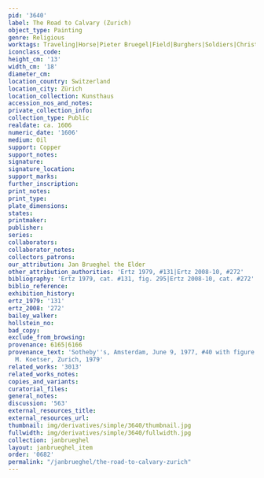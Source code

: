 ```yaml
---
pid: '3640'
label: The Road to Calvary (Zurich)
object_type: Painting
genre: Religious
worktags: Traveling|Horse|Pieter Bruegel|Field|Burghers|Soldiers|Christ|New Testament|Road
iconclass_code:
height_cm: '13'
width_cm: '18'
diameter_cm:
location_country: Switzerland
location_city: Zürich
location_collection: Kunsthaus
accession_nos_and_notes:
private_collection_info:
collection_type: Public
realdate: ca. 1606
numeric_date: '1606'
medium: Oil
support: Copper
support_notes:
signature:
signature_location:
support_marks:
further_inscription:
print_notes:
print_type:
plate_dimensions:
states:
printmaker:
publisher:
series:
collaborators:
collaborator_notes:
collectors_patrons:
our_attribution: Jan Brueghel the Elder
other_attribution_authorities: 'Ertz 1979, #131|Ertz 2008-10, #272'
bibliography: 'Ertz 1979, cat. #131, fig. 295|Ertz 2008-10, cat. #272'
biblio_reference:
exhibition_history:
ertz_1979: '131'
ertz_2008: '272'
bailey_walker:
hollstein_no:
bad_copy:
exclude_from_browsing:
provenance: 6165|6166
provenance_text: 'Sotheby''s, Amsterdam, June 9, 1977, #40 with figure number|David
  M. Koetser, Zurich, 1979'
related_works: '3013'
related_works_notes:
copies_and_variants:
curatorial_files:
general_notes:
discussion: '563'
external_resources_title:
external_resources_url:
thumbnail: img/derivatives/simple/3640/thumbnail.jpg
fullwidth: img/derivatives/simple/3640/fullwidth.jpg
collection: janbrueghel
layout: janbrueghel_item
order: '0682'
permalink: "/janbrueghel/the-road-to-calvary-zurich"
---
```

